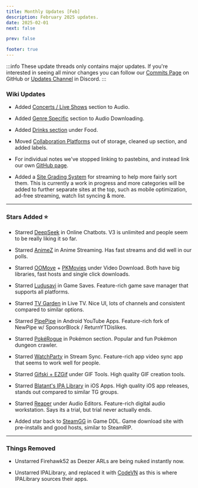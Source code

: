 ```yaml
---
title: Monthly Updates [Feb]
description: February 2025 updates.
date: 2025-02-01
next: false

prev: false

footer: true
---
```


<Post authors="nbats" />

:::info
These update threads only contains major updates. If you're interested
in seeing all minor changes you can follow our
[Commits Page](https://github.com/fmhy/FMHYedit/commits/main) on GitHub or
[Updates Channel](https://redd.it/17f8msf) in Discord.
:::


### Wiki Updates

- Added [Concerts / Live Shows](https://fmhy.net/audio#concerts-live-shows) section to Audio.

- Added [Genre Specific](https://fmhy.net/audio#genre-specific) section to Audio Downloading.

- Added [Drinks section](https://fmhy.net/misc#drinks) under Food.

- Moved [Collaboration Platforms](https://fmhy.net/misc#collaboration-platforms) out of storage, cleaned up section, and added labels.

- For individual notes we've stopped linking to pastebins, and instead link our own [GitHub page](https://github.com/fmhy/FMHY/wiki/FMHY‐Notes.md). 

- Added a [Site Grading System](https://github.com/fmhy/FMHY/wiki/Stream-Site-Grading) for streaming to help more fairly sort them. This is currently a work in progress and more categories will be added to further separate sites at the top, such as mobile optimization, ad-free streaming, watch list syncing & more.

***

### Stars Added ⭐

- Starred [DeepSeek](https://fmhy.net/ai#online-chatbots) in Online Chatbots. V3 is unlimited and people seem to be really liking it so far.

- Starred [AnimeZ](https://fmhy.net/video#anime-streaming) in Anime Streaming. Has fast streams and did well in our polls.

- Starred [OOMoye](https://fmhy.net/video#download-sites) + [PKMovies](https://fmhy.net/video#drives-directories) under Video Download. Both have big libraries, fast hosts and single click downloads.

- Starred [Ludusavi](https://fmhy.net/gaming-tools#game-saves) in Game Saves. Feature-rich game save manager that supports all platforms.

- Starred [TV Garden](https://fmhy.net/video#live-tv) in Live TV. Nice UI, lots of channels and consistent compared to similar options.

- Starred [PipePipe](https://fmhy.net/mobile#android-youtube-apps) in Android YouTube Apps. Feature-rich fork of NewPipe w/ SponsorBlock / ReturnYTDislikes. 

- Starred [PokéRogue](https://fmhy.net/gaming-tools#pokemon-tools) in Pokémon section. Popular and fun Pokémon dungeon crawler.

- Starred [WatchParty](https://fmhy.net/video-tools#stream-sync) in Stream Sync. Feature-rich app video sync app that seems to work well for people. 

- Starred [Gifski + EZGif](https://fmhy.net/image-tools#gif-tools) under GIF Tools. High quality GIF creation tools.

- Starred [Blatant's IPA Library](https://fmhy.net/mobile#telegram-channels-1) in iOS Apps. High quality iOS app releases, stands out compared to similar TG groups.

- Starred [Reaper](https://fmhy.net/audio#audio-editors) under Audio Editors. Feature-rich digital audio workstation. Says its a trial, but trial never actually ends. 

- Added star back to [SteamGG](https://fmhy.net/gaming#download-games) in Game DDL. Game download site with pre-installs and good hosts, similar to SteamRIP. 

***

### Things Removed

- Unstarred Firehawk52 as Deezer ARLs are being nuked instantly now.

- Unstarred IPALibrary, and replaced it with [CodeVN](https://fmhy.net/mobile#ios-ipas) as this is where IPALibrary sources their apps.
